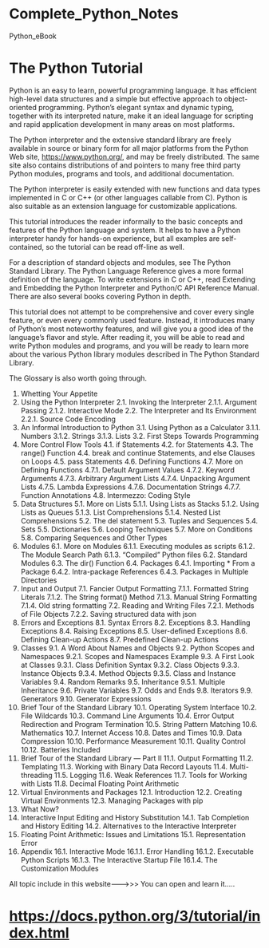 # Complete_Python_Notes
Python_eBook



# The Python Tutorial
Python is an easy to learn, powerful programming language. It has efficient high-level data structures and a simple but effective approach to object-oriented programming. Python’s elegant syntax and dynamic typing, together with its interpreted nature, make it an ideal language for scripting and rapid application development in many areas on most platforms.

The Python interpreter and the extensive standard library are freely available in source or binary form for all major platforms from the Python Web site, https://www.python.org/, and may be freely distributed. The same site also contains distributions of and pointers to many free third party Python modules, programs and tools, and additional documentation.

The Python interpreter is easily extended with new functions and data types implemented in C or C++ (or other languages callable from C). Python is also suitable as an extension language for customizable applications.

This tutorial introduces the reader informally to the basic concepts and features of the Python language and system. It helps to have a Python interpreter handy for hands-on experience, but all examples are self-contained, so the tutorial can be read off-line as well.

For a description of standard objects and modules, see The Python Standard Library. The Python Language Reference gives a more formal definition of the language. To write extensions in C or C++, read Extending and Embedding the Python Interpreter and Python/C API Reference Manual. There are also several books covering Python in depth.

This tutorial does not attempt to be comprehensive and cover every single feature, or even every commonly used feature. Instead, it introduces many of Python’s most noteworthy features, and will give you a good idea of the language’s flavor and style. After reading it, you will be able to read and write Python modules and programs, and you will be ready to learn more about the various Python library modules described in The Python Standard Library.

The Glossary is also worth going through.

1. Whetting Your Appetite
2. Using the Python Interpreter
2.1. Invoking the Interpreter
2.1.1. Argument Passing
2.1.2. Interactive Mode
2.2. The Interpreter and Its Environment
2.2.1. Source Code Encoding
3. An Informal Introduction to Python
3.1. Using Python as a Calculator
3.1.1. Numbers
3.1.2. Strings
3.1.3. Lists
3.2. First Steps Towards Programming
4. More Control Flow Tools
4.1. if Statements
4.2. for Statements
4.3. The range() Function
4.4. break and continue Statements, and else Clauses on Loops
4.5. pass Statements
4.6. Defining Functions
4.7. More on Defining Functions
4.7.1. Default Argument Values
4.7.2. Keyword Arguments
4.7.3. Arbitrary Argument Lists
4.7.4. Unpacking Argument Lists
4.7.5. Lambda Expressions
4.7.6. Documentation Strings
4.7.7. Function Annotations
4.8. Intermezzo: Coding Style
5. Data Structures
5.1. More on Lists
5.1.1. Using Lists as Stacks
5.1.2. Using Lists as Queues
5.1.3. List Comprehensions
5.1.4. Nested List Comprehensions
5.2. The del statement
5.3. Tuples and Sequences
5.4. Sets
5.5. Dictionaries
5.6. Looping Techniques
5.7. More on Conditions
5.8. Comparing Sequences and Other Types
6. Modules
6.1. More on Modules
6.1.1. Executing modules as scripts
6.1.2. The Module Search Path
6.1.3. “Compiled” Python files
6.2. Standard Modules
6.3. The dir() Function
6.4. Packages
6.4.1. Importing * From a Package
6.4.2. Intra-package References
6.4.3. Packages in Multiple Directories
7. Input and Output
7.1. Fancier Output Formatting
7.1.1. Formatted String Literals
7.1.2. The String format() Method
7.1.3. Manual String Formatting
7.1.4. Old string formatting
7.2. Reading and Writing Files
7.2.1. Methods of File Objects
7.2.2. Saving structured data with json
8. Errors and Exceptions
8.1. Syntax Errors
8.2. Exceptions
8.3. Handling Exceptions
8.4. Raising Exceptions
8.5. User-defined Exceptions
8.6. Defining Clean-up Actions
8.7. Predefined Clean-up Actions
9. Classes
9.1. A Word About Names and Objects
9.2. Python Scopes and Namespaces
9.2.1. Scopes and Namespaces Example
9.3. A First Look at Classes
9.3.1. Class Definition Syntax
9.3.2. Class Objects
9.3.3. Instance Objects
9.3.4. Method Objects
9.3.5. Class and Instance Variables
9.4. Random Remarks
9.5. Inheritance
9.5.1. Multiple Inheritance
9.6. Private Variables
9.7. Odds and Ends
9.8. Iterators
9.9. Generators
9.10. Generator Expressions
10. Brief Tour of the Standard Library
10.1. Operating System Interface
10.2. File Wildcards
10.3. Command Line Arguments
10.4. Error Output Redirection and Program Termination
10.5. String Pattern Matching
10.6. Mathematics
10.7. Internet Access
10.8. Dates and Times
10.9. Data Compression
10.10. Performance Measurement
10.11. Quality Control
10.12. Batteries Included
11. Brief Tour of the Standard Library — Part II
11.1. Output Formatting
11.2. Templating
11.3. Working with Binary Data Record Layouts
11.4. Multi-threading
11.5. Logging
11.6. Weak References
11.7. Tools for Working with Lists
11.8. Decimal Floating Point Arithmetic
12. Virtual Environments and Packages
12.1. Introduction
12.2. Creating Virtual Environments
12.3. Managing Packages with pip
13. What Now?
14. Interactive Input Editing and History Substitution
14.1. Tab Completion and History Editing
14.2. Alternatives to the Interactive Interpreter
15. Floating Point Arithmetic: Issues and Limitations
15.1. Representation Error
16. Appendix
16.1. Interactive Mode
16.1.1. Error Handling
16.1.2. Executable Python Scripts
16.1.3. The Interactive Startup File
16.1.4. The Customization Modules

All topic include in this website--->>>
                                        You can open and learn it.....
# https://docs.python.org/3/tutorial/index.html
